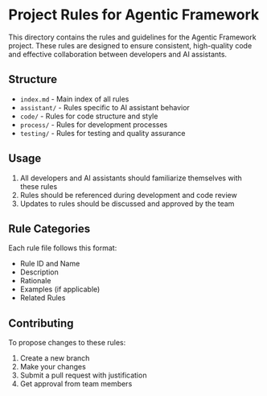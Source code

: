 # Project Rules for Agentic Framework

This directory contains the rules and guidelines for the Agentic Framework project. These rules are designed to ensure consistent, high-quality code and effective collaboration between developers and AI assistants.

## Structure

- `index.md` - Main index of all rules
- `assistant/` - Rules specific to AI assistant behavior
- `code/` - Rules for code structure and style
- `process/` - Rules for development processes
- `testing/` - Rules for testing and quality assurance

## Usage

1. All developers and AI assistants should familiarize themselves with these rules
2. Rules should be referenced during development and code review
3. Updates to rules should be discussed and approved by the team

## Rule Categories

Each rule file follows this format:
- Rule ID and Name
- Description
- Rationale
- Examples (if applicable)
- Related Rules

## Contributing

To propose changes to these rules:
1. Create a new branch
2. Make your changes
3. Submit a pull request with justification
4. Get approval from team members 